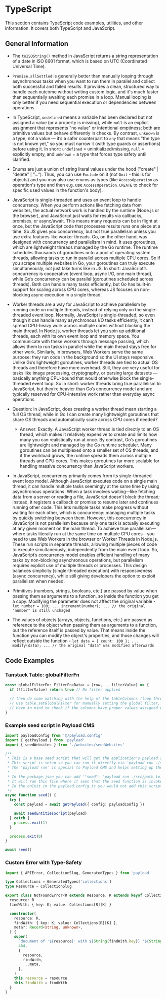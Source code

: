 # TypeScript

This section contains TypeScript code examples, utilities, and other information.
It covers both TypeScript and JavaScript.

## General Information

- The `toISOString()` method in JavaScript returns a string representation of a date in ISO 8601 format, which is based on UTC (Coordinated Universal Time).

- `Promise.allSettled` is generally better than manually looping through asynchronous tasks when you want to run them in parallel and collect both successful and failed results. It provides a clean, structured way to handle each outcome without writing custom logic, and it's much faster than sequentially awaiting each promise in a loop. Manual looping is only better if you need sequential execution or dependencies between operations.

- In TypeScript, `undefined` means a variable has been declared but not assigned a value (or a property is missing), while `null` is an explicit assignment that represents "no value" or intentional emptiness; both are primitive values but behave differently in checks. By contrast, `unknown` is a type, not a value — it’s a safer counterpart to `any` that means "the type is not known yet," so you must narrow it (with type guards or assertions) before using it. In short: `undefined` = uninitialized/missing, `null` = explicitly empty, and `unknown` = a type that forces type safety until clarified.

- Enums are just a union of string literal values under the hood ("create" | "delete" | "..."). Thus, you can use `Exclude` on it (not `Omit` - this is for objects) and you may also use enums as types (like `AccessOperation` as operation's type and then e.g. use `AccessOperation.CREATE` to check for specific used values in the function's body).

- JavaScript is single-threaded and uses an event loop to handle concurrency. When you perform actions like fetching data from websites, the actual network work is handled by the runtime (Node.js or the browser), and JavaScript just waits for results via callbacks, promises, or async/await. This means many requests can be in flight at once, but the JavaScript code that processes results runs one piece at a time. So JS gives you concurrency, but not true parallelism unless you use extra features like worker threads. Go, on the other hand, was designed with concurrency and parallelism in mind. It uses goroutines, which are lightweight threads managed by the Go runtime. The runtime schedules thousands of goroutines onto a pool of operating system threads, allowing tasks to run in parallel across multiple CPU cores. So if you scrape multiple websites in Go, your goroutines can truly execute simultaneously, not just take turns like in JS. In short: JavaScript’s concurrency is cooperative (event loop, async I/O, one main thread), while Go’s concurrency can be parallel (goroutines scheduled across threads). Both can handle many tasks efficiently, but Go has built-in support for scaling across CPU cores, whereas JS focuses on non-blocking async execution in a single thread.

- Worker threads are a way for JavaScript to achieve parallelism by running code on multiple threads, instead of relying only on the single-threaded event loop. Normally, JavaScript is single-threaded, so even though it can handle many asynchronous I/O tasks efficiently, it can’t spread CPU-heavy work across multiple cores without blocking the main thread. In Node.js, worker threads let you spin up additional threads, each with its own event loop and memory space. You communicate with these workers through message passing, which allows them to run tasks in parallel while the main thread stays free for other work. Similarly, in browsers, Web Workers serve the same purpose: they run code in the background so the UI stays responsive. Unlike Go’s lightweight goroutines, worker threads are tied to actual OS threads and therefore have more overhead. Still, they are very useful for tasks like image processing, cryptography, or parsing large datasets — basically anything CPU-bound that would otherwise block the single-threaded event loop. So in short: worker threads bring true parallelism to JavaScript, but they’re heavier than Go’s concurrency model and are typically reserved for CPU-intensive work rather than everyday async operations.

- Question: In JavaScript, does creating a worker thread mean starting a full OS thread, while in Go I can create many lightweight goroutines that share OS threads and automatically scale across CPU cores if needed?
  - Answer: Exactly. A JavaScript worker thread is tied directly to an OS thread, which makes it relatively expensive to create and limits how many you can realistically run at once. By contrast, Go’s goroutines are lightweight and managed by the Go runtime scheduler. Many goroutines can be multiplexed onto a smaller set of OS threads, and if the workload grows, the runtime spreads them across multiple threads and CPU cores. This makes goroutines far more scalable for handling massive concurrency than JavaScript workers.

- In JavaScript, concurrency primarily comes from its single-threaded event loop model. Although JavaScript executes code on a single main thread, it can handle multiple tasks seemingly at the same time by using asynchronous operations. When a task involves waiting—like fetching data from a server or reading a file, JavaScript doesn't block the thread; instead, it registers a callback or promise to resume later and continues running other code. This lets multiple tasks make progress without waiting for each other, which is concurrency: managing multiple tasks by quickly switching between them. However, this concurrency in JavaScript is not parallelism because only one task is actually executing at any given moment on the main thread. To achieve true parallelism—where tasks literally run at the same time on multiple CPU cores—you need to use Web Workers in the browser or Worker Threads in Node.js. These run scripts in separate threads, allowing multiple pieces of code to execute simultaneously, independently from the main event loop. So, JavaScript’s concurrency model enables efficient handling of many tasks by non-blocking asynchronous operations, but parallelism requires explicit use of multiple threads or processes. This design balances simplicity (single-threaded execution) with responsiveness (async concurrency), while still giving developers the option to exploit parallelism when needed.

- Primitives (numbers, strings, booleans, etc.) are passed by value when passing them as arguments to a function, so inside the function you get a copy. Modifying the parameter does not affect the original variable - `let number = 100; ... increment(number); ... // the original "number" is still unchaged`

- The values of objects (arrays, objects, functions, etc.) are passed as reference to the object when passing them as arguments to a function, but the reference itself is passed by value. That means inside the function you can modify the object's properties, and those changes will reflect outside the function - `let data = { count: 100 }; ... modify(data); ... // the original "data" was modified afterwards`


## Code Examples

### Tanstack Table: globalFilterFn

```ts
const globalFilterFn: FilterFn<Data> = (row, _, filterValue) => {
  if (!filterValue) return true // No filter applied

  // then do some matching with the help of the tableColumns (loop through them, get the value of each row's column with getValue and the table columns' id (you get that from the table column in the loop) and then compare the filterValue with the rowValue and if they match, we want to show the row (if not, it's filtered out) -> if at lest one column of a row matches, we want to show the whole row (use `some` to loop through tableColumns and then return this condition in the end with other conditions if needed))
  // Use table.setGlobalFilter for manually setting the global filter, you can pass whatever in there (doesn't just need to be a string for global search term, you can pass an object in there, too (but you will need a custom globalFilterFn))
  // Have in mind to check if the columns have proper values assigned with the accessFn (or called similarly), this needs to match, what you are trying to filter, any values in cell won't be recognized for filtering)
}
```

### Example seed script in Payload CMS
```ts
import payloadConfig from '@/payload.config'
import { getPayload } from 'payload'
import { seedWebsites } from './websites/seedWebsites'

/**
 * This is a base seed script that will get the application's payload setup and use it for any seed scripts
 * This script is setup so you can run it directly via 'payload run ./seed.ts'
 * The 'payload run' is special to Payload CMS and helps setting up the option to use getPayload
 * 
 * In the package.json you can add '"seed": "payload run ./src/path_to_seeder/seed.ts"' to run this script
 * It will run this file where it sees that the seed function is invoked, get the payload setup and run the seedEntitiesScript
 * In the onInit in the payload.config.ts you would not add this script, but a different base script where you get payload as argument or call seedEntitiesScript and other seeder scripts directly in there
 */
async function seed() {
  try {
    const payload = await getPayload({ config: payloadConfig })

    await seedEntitiesScript(payload)
  } catch {
    process.exit(1)
  }

  process.exit(0)
}

await seed()
```

### Custom Error with Type-Safety

```ts
import { APIError, CollectionSlug, GeneratedTypes } from 'payload'

type Collections = GeneratedTypes['collections']
type Resource = CollectionSlug

export class NotFoundError<R extends Resource, K extends keyof Collections[R]> extends APIError {
  resource: R
  findWith: { key: K; value: Collections[R][K] }

  constructor(
    resource: R,
    findWith: { key: K; value: Collections[R][K] },
    meta?: Record<string, unknown>,
  ) {
    super(
      `document of '${resource}' with ${String(findWith.key)} '${String(findWith.value)}' not found`,
      404,
      {
        resource,
        findWith,
        ...meta,
      },
    )
    this.resource = resource
    this.findWith = findWith
  }
}
```
